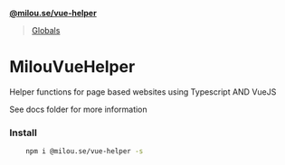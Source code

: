 **[@milou.se/vue-helper](README.md)**

> [Globals](globals.md)

# MilouVueHelper
Helper functions for page based websites using Typescript AND VueJS

See docs folder for more information

### Install

```bash
    npm i @milou.se/vue-helper -s
```
